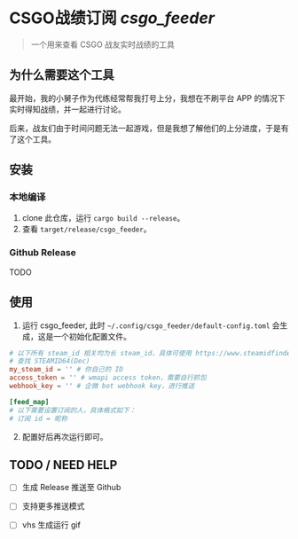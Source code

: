 # CSGO战绩订阅 _csgo_feeder_ 


> 一个用来查看 CSGO 战友实时战绩的工具

## 为什么需要这个工具
最开始，我的小舅子作为代练经常帮我打号上分，我想在不刷平台 APP 的情况下实时得知战绩，并一起进行讨论。

后来，战友们由于时间问题无法一起游戏，但是我想了解他们的上分进度，于是有了这个工具。

## 安装
### 本地编译
1. clone 此仓库，运行 `cargo build --release`。
2. 查看 `target/release/csgo_feeder`。

### Github Release
TODO

## 使用
1. 运行 csgo_feeder, 此时 `~/.config/csgo_feeder/default-config.toml` 会生成，这是一个初始化配置文件。
```toml
# 以下所有 steam_id 相关均为长 steam_id，具体可使用 https://www.steamidfinder.com/
# 查找 STEAMID64(Dec)
my_steam_id = '' # 你自己的 ID 
access_token = '' # wmapi access token，需要自行抓包
webhook_key = '' # 企微 bot webhook key，进行推送

[feed_map]
# 以下需要设置订阅的人，具体格式如下：
# 订阅 id = 昵称
```

2. 配置好后再次运行即可。

## TODO / NEED HELP
- [ ] 生成 Release 推送至 Github
- [ ] 支持更多推送模式
- [ ] vhs 生成运行 gif

